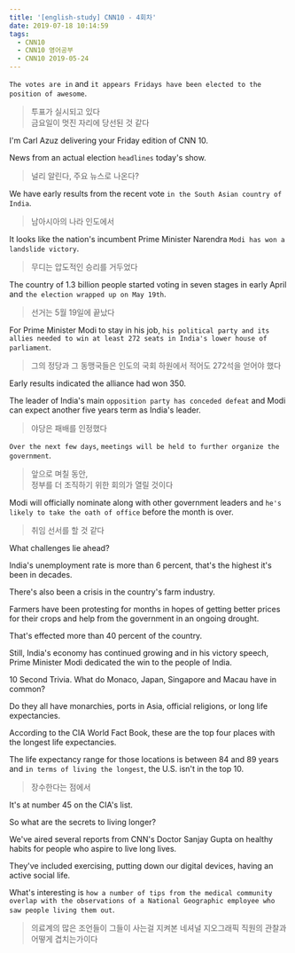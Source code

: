```yaml
---
title: '[english-study] CNN10 - 4회차'
date: 2019-07-18 10:14:59
tags:
  - CNN10
  - CNN10 영어공부
  - CNN10 2019-05-24
---
```


`The votes are in` and `it appears Fridays have been elected to the position of awesome`.  
> 투표가 실시되고 있다  
> 금요일이 멋진 자리에 당선된 것 같다  

I'm Carl Azuz delivering your Friday edition of CNN 10.  

News from an actual election `headlines` today's show.  
> 널리 알린다, 주요 뉴스로 나온다?  

We have early results from the recent vote `in the South Asian country of India`.  
> 남아시아의 나라 인도에서  

It looks like the nation's incumbent Prime Minister Narendra `Modi has won a landslide victory`.  
> 무디는 압도적인 승리를 거두었다  

The country of 1.3 billion people started voting in seven stages in early April and `the election wrapped up on May 19th`.  
> 선거는 5월 19일에 끝났다  

For Prime Minister Modi to stay in his job, `his political party and its allies needed to win at least 272 seats in India's lower house of parliament`.  
> 그의 정당과 그 동맹국들은 인도의 국회 하원에서 적어도 272석을 얻어야 했다  

Early results indicated the alliance had won 350.  

The leader of India's main `opposition party has conceded defeat` and Modi can expect another five years term as India's leader.  
> 야당은 패배를 인정했다  

`Over the next few days`, `meetings will be held to further organize the government`.  
> 앞으로 며칠 동안,  
> 정부를 더 조직하기 위한 회의가 열릴 것이다  

Modi will officially nominate along with other government leaders and `he's likely to take the oath of office` before the month is over.  
> 취임 선서를 할 것 같다  

What challenges lie ahead?  

India's unemployment rate is more than 6 percent, that's the highest it's been in decades.  

There's also been a crisis in the country's farm industry.  

Farmers have been protesting for months in hopes of getting better prices for their crops and help from the government in an ongoing drought.  

That's effected more than 40 percent of the country.  

Still, India's economy has continued growing and in his victory speech, Prime Minister Modi dedicated the win to the people of India.  


10 Second Trivia. What do Monaco, Japan, Singapore and Macau have in common?  

Do they all have monarchies, ports in Asia, official religions, or long life expectancies.  

According to the CIA World Fact Book, these are the top four places with the longest life expectancies. 

The life expectancy range for those locations is between 84 and 89 years and `in terms of living the longest`, the U.S. isn't in the top 10.  
> 장수한다는 점에서  

It's at number 45 on the CIA's list.  

So what are the secrets to living longer?  

We've aired several reports from CNN's Doctor Sanjay Gupta on healthy habits for people who aspire to live long lives.  

They've included exercising, putting down our digital devices, having an active social life.  

What's interesting is `how a number of tips from the medical community overlap with the observations of a National Geographic employee who saw people living them out`.  
> 의료계의 많은 조언들이 그들이 사는걸 지켜본 네셔널 지오그래픽 직원의 관찰과 어떻게 겹치는가이다  
